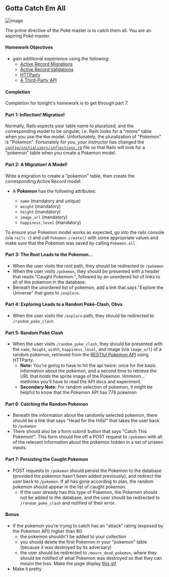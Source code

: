 ## Gotta Catch Em All

![image](http://www.platformnation.com/wp-content/uploads/2011/01/pokemon-logo.jpg)

The prime directive of the Poké master is to catch them all. You are an aspiring Poké master.

#### Homework Objectives 
  - gain additional experience using the following:
    - [Active Record Migrations](http://api.rubyonrails.org/classes/ActiveRecord/Migration.html)
    - [Active Record Validations](http://guides.rubyonrails.org/active_record_validations.html)
    - [HTTParty](https://github.com/jnunemaker/httparty)
    - [A Third-Party API](http://pokeapi.co/)

#### Completion 

Completion for tonight's homework is to get through part 7. 

#### Part 1: Inflection! Migration!

Normally, Rails expects your table name to pluralized, and the corresponding model to be singular, i.e. Rails looks for a "moms" table when you use the `Mom` model. Unfortunately, the pluralization of "Pokemon" is "Pokemon". Fortunately for you, your instructor has changed the [`config/initializers/inflections.rb`](config/initializers/inflections.rb) file so that Rails will look for a "pokemon" table when you create a Pokemon model.

#### Part 2: A Migration! A Model!

Write a migration to create a "pokemon" table, then create the corresponding Active Record model.

- A __Pokemon__  has the following attributes:

  - `name` (mandatory and unique)
  - `weight` (mandatory)
  - `height` (mandatory)
  - `image_url` (mandatory)
  - `happiness_level` (mandatory)

To ensure your Pokemon model works as expected, go into the rails console (via `rails c`) and call `Pokemon.create()` with some appropriate values and make sure that the Pokemon was saved by calling `Pokemon.all`

#### Part 3: The Root Leads to the Pokemon...

- When the user visits the root path, they should be redirected to `/pokemon`
- When the user visits `/pokemon`, they should be presented with a header that reads "Caught Pokemon:", followed by an unordered list of links to all of the pokemon in the database.
- Beneath the unordered list of pokemon, add a link that says "Explore the Universe" that goes to `/explore`.

#### Part 4: Exploring Leads to a Random Poké-Clash, Obvs

- When the user visits the `/explore` path, they should be redirected to `/random_poke_clash`

#### Part 5: Random Poké Clash
- When the user visits `/random_poke_clash`, they should be presented with the `name`, `height`, `width`, `happiness_level`, and image (via `image_url`) of a random pokemon, retrieved from the [RESTful Pokemon API](http://pokeapi.co/) using HTTParty.
    - __Note:__ You're going to have to hit the api twice: once for the basic information about the pokemon, and a second time to retrieve the URL that holds the sprite image of the Pokemon. Hmmmm... methinks you'll have to read the API docs and experiment.
    - __Secondary Note:__ For random selection of pokemon, it might be helpful to know that the Pokemon API has 778 pokemon

#### Part 6: Catching the Random Pokemon

- Beneath the information about the randomly selected pokemon, there should be a link that says "Head for the Hills!" that takes the user back to `/pokemon`
- There should also be a form submit button that says "Catch This Pokemon!". This form should fire off a POST request to `/pokemon` with all of the relevant information about the pokemon hidden in a set of unseen inputs.

#### Part 7: Persisting the Caught Pokemon

- POST requests to `/pokemon` should persist the Pokemon to the database (provided the pokemon hasn't been added previously), and redirect the user back to `/pokemon`. If all has gone according to plan, the random pokemon should appear in the list of caught pokemon. 
  - If the user already has this type of Pokemon, the Pokemon should not be added to the database, and the user should be redirected to `/random_poke_clash` and notified of their error. 

#### Bonus

- If the pokemon you're trying to catch has an "attack" rating (exposed by the Pokemon API) higher than 80: 
  - the pokemon shouldn't be added to your collection
  - you should delete the first Pokemon in your "pokemon" table (because it was destroyed by its adversary)
  - the user should be redirected to `/mourn_dead_pokemon`, where they should be notified of what Pokemon was destroyed so that they can mourn the loss. Make the page display [this gif](http://media.tumblr.com/tumblr_lqkt6vGdIb1qea590.gif).
- Make it pretty
